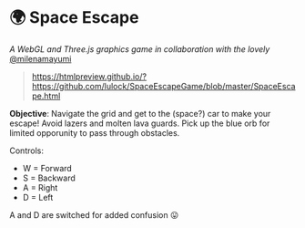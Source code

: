 # :earth_africa: Space Escape
*A WebGL and Three.js graphics game in collaboration with the lovely* [@milenamayumi](https://github.com/milenamayumi)

> https://htmlpreview.github.io/?https://github.com/lulock/SpaceEscapeGame/blob/master/SpaceEscape.html

**Objective**: Navigate the grid and get to the (space?) car to make your escape! Avoid lazers and molten lava guards. Pick up the blue orb for limited opporunity to pass through obstacles. 

Controls:
* W = Forward
* S = Backward
* A = Right 
* D = Left

A and D are switched for added confusion :stuck_out_tongue:
